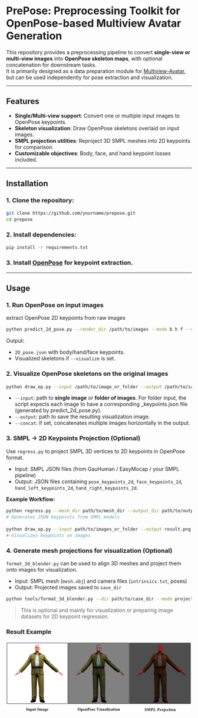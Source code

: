 # PrePose: Preprocessing Toolkit for OpenPose-based Multiview Avatar Generation

This repository provides a preprocessing pipeline to convert **single-view or multi-view images** into **OpenPose skeleton maps**, with optional concatenation for downstream tasks.  
It is primarily designed as a data preparation module for [Multiview-Avatar](https://github.com/ArcherFMY/Multiview-Avatar), but can be used independently for pose extraction and visualization.

---

## Features
- **Single/Multi-view support**: Convert one or multiple input images to OpenPose keypoints.
- **Skeleton visualization**: Draw OpenPose skeletons overlaid on input images.
- **SMPL projection utilities**: Reproject 3D SMPL meshes into 2D keypoints for comparison.
- **Customizable objectives**: Body, face, and hand keypoint losses included.

---

## Installation

### 1. Clone the repository:
```bash
git clone https://github.com/yourname/prepose.git
cd prepose
```

### 2. Install dependencies:
```bash
pip install -r requirements.txt
```

### 3. Install [OpenPose](https://github.com/CMU-Perceptual-Computing-Lab/openpose) for keypoint extraction.

---

## Usage
### 1. Run OpenPose on input images
extract OpenPose 2D keypoints from raw images
```bash
python predict_2d_pose.py --render_dir /path/to/images --mode b h f --visualize
```
Output:
- `2D_pose.json` with body/hand/face keypoints.
- Visualized skeletons if `--visualize` is set.
### 2. Visualize OpenPose skeletons on the original images
```bash
python draw_op.py --input /path/to/image_or_folder --output /path/to/save.png [--concat]
```
- `--input`: path to **single image** or **folder of images**.
For folder input, the script expects each image to have a corresponding _keypoints.json file (generated by predict_2d_pose.py).
- `--output`: path to save the resulting visualization image.
- `--concat`: if set, concatenates multiple images horizontally in the output.

### 3. SMPL → 2D Keypoints Projection (Optional)
Use `regress.py` to project SMPL 3D vertices to 2D keypoints in OpenPose format.
- Input: SMPL JSON files (from GauHuman / EasyMocap / your SMPL pipeline)
- Output: JSON files containing `pose_keypoints_2d`, `face_keypoints_2d`, `hand_left_keypoints_2d`, `hand_right_keypoints_2d`.

**Example Workflow:**
```bash
python regress.py --mesh_dir path/to/mesh_dir --output_dir path/to/output
# Generates JSON keypoints from SMPL models

python draw_op.py --input path/to/images_or_folder --output result.png --concat
# Visualizes keypoints on images
```

### 4. Generate mesh projections for visualization (Optional)
`format_3d_blender.py` can be used to align 3D meshes and project them onto images for visualization.  
- Input: SMPL mesh (`mesh.obj`) and camera files (`intrinsics.txt`, poses)  
- Output: Projected images saved to `save_dir`  

```bash
python tools/format_3d_blender.py --dir path/to/case_dir --mode project
```
>This is optional and mainly for visualization or preparing image datasets for 2D keypoint regression.

### Result Example

<p align="center">
  <img src="assets/result.png" width="600"/>
</p>



